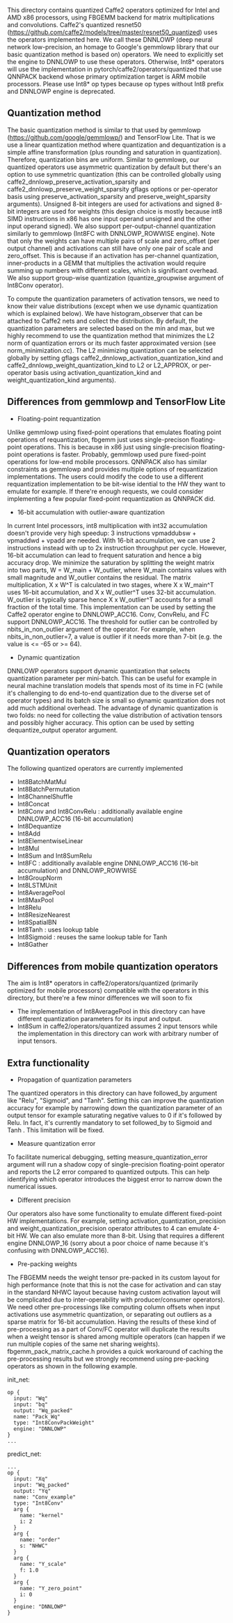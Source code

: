 This directory contains quantized Caffe2 operators optimized for Intel and AMD x86 processors, using FBGEMM backend for matrix multiplications and convolutions.
Caffe2's quantized resnet50 (https://github.com/caffe2/models/tree/master/resnet50_quantized) uses the operators implemented here.
We call these DNNLOWP (deep neural network low-precision, an homage to Google's gemmlowp library that our basic quantization method is based on) operators.
We need to explicitly set the engine to DNNLOWP to use these operators. Otherwise, Int8* operators will use the implementation in pytorch/caffe2/operators/quantized that use QNNPACK backend whose primary optimization target is ARM mobile processors.
Please use Int8* op types because op types without Int8 prefix and DNNLOWP engine is deprecated.

## Quantization method

The basic quantization method is similar to that used by gemmlowp (https://github.com/google/gemmlowp/) and TensorFlow Lite.
That is we use a linear quantization method where quantization and dequantization is a simple affine transformation (plus rounding and saturation in quantization). Therefore, quantization bins are uniform.
Similar to gemmlowp, our quantized operators use asymmetric quantization by default but there's an option to use symmetric quantization (this can be controlled globally using caffe2_dnnlowp_preserve_activation_sparsity and caffe2_dnnlowp_preserve_weight_sparsity gflags options or per-operator basis using preserve_activation_sparsity and preserve_weight_sparsity arguments).
Unsigned 8-bit integers are used for activations and signed 8-bit integers are used for weights (this design choice is mostly because int8 SIMD instructions in x86 has one input operand unsigned and the other input operand signed).
We also support per-output-channel quantization similarly to gemmlowp (Int8FC with DNNLOWP_ROWWISE engine). Note that only the weights can have multiple pairs of scale and zero_offset (per output channel) and activations can still have only one pair of scale and zero_offset. This is because if an activation has per-channel quantization, inner-products in a GEMM that multiplies the activation would require summing up numbers with different scales, which is significant overhead.
We also support group-wise quantization (quantize_groupwise argument of Int8Conv operator).

To compute the quantization parameters of activation tensors, we need to know their value distributions (except when we use dynamic quantization which is explained below). We have histogram_observer that can be attached to Caffe2 nets and collect the distribution. By default, the quantization parameters are selected based on the min and max, but we highly recommend to use the quantization method that minimizes the L2 norm of quantization errors or its much faster approximated version (see norm_minimization.cc). The L2 minimizing quantization can be selected globally by setting gflags caffe2_dnnlowp_activation_quantization_kind and caffe2_dnnlowp_weight_quantization_kind to L2 or L2_APPROX, or per-operator basis using activation_quantization_kind and weight_quantization_kind arguments).

## Differences from gemmlowp and TensorFlow Lite

- Floating-point requantization

Unlike gemmlowp using fixed-point operations that emulates floating point operations of requantization, fbgemm just uses single-precison floating-point operations. This is because in x86 just using single-precision floating-point operations is faster. Probably, gemmlowp used pure fixed-point operations for low-end mobile processors. QNNPACK also has similar constraints as gemmlowp and provides multiple options of requantization implementations.
The users could modify the code to use a different requantization implementation to be bit-wise idential to the HW they want to emulate for example. If there're enough requests, we could consider implementing a few popular fixed-point requantization as QNNPACK did.

- 16-bit accumulation with outlier-aware quantization

In current Intel processors, int8 multiplication with int32 accumulation doesn't provide very high speedup: 3 instructions vpmaddubsw + vpmaddwd + vpadd are needed. With 16-bit accumulation, we can use 2 instructions instead with up to 2x instruction throughput per cycle. However, 16-bit accumulation can lead to frequent saturation and hence a big accuracy drop. We minimize the saturation by splitting the weight matrix into two parts, W = W_main + W_outlier, where W_main contains values with small magnitude and W_outlier contains the residual. The matrix multiplication, X x W^T is calculated in two stages, where X x W_main^T uses 16-bit accumulation, and X x W_outlier^T uses 32-bit accumulation. W_outlier is typically sparse hence X x W_outlier^T accounts for a small fraction of the total time.
This implementation can be used by setting the Caffe2 operator engine to DNNLOWP_ACC16. Conv, ConvRelu, and FC support DNNLOWP_ACC16. The threshold for outlier can be controlled by nbits_in_non_outlier argument of the operator. For example, when nbits_in_non_outlier=7, a value is outlier if it needs more than 7-bit (e.g. the value is <= -65 or >= 64).

- Dynamic quantization

DNNLOWP operators support dynamic quantization that selects quantization parameter per mini-batch. This can be useful for example in neural machine translation models that spends most of its time in FC (while it's challenging to do end-to-end quantization due to the diverse set of operator types) and its batch size is small so dynamic quantization does not add much additional overhead. The advantage of dynamic quantization is two folds: no need for collecting the value distribution of activation tensors and possibly higher accuracy. This option can be used by setting dequantize_output operator argument.

## Quantization operators

The following quantized operators are currently implemented

- Int8BatchMatMul
- Int8BatchPermutation
- Int8ChannelShuffle
- Int8Concat
- Int8Conv and Int8ConvRelu : additionally available engine DNNLOWP_ACC16 (16-bit accumulation)
- Int8Dequantize
- Int8Add
- Int8ElementwiseLinear
- Int8Mul
- Int8Sum and Int8SumRelu
- Int8FC : additionally available engine DNNLOWP_ACC16 (16-bit accumulation) and DNNLOWP_ROWWISE
- Int8GroupNorm
- Int8LSTMUnit
- Int8AveragePool
- Int8MaxPool
- Int8Relu
- Int8ResizeNearest
- Int8SpatialBN
- Int8Tanh : uses lookup table
- Int8Sigmoid : reuses the same lookup table for Tanh
- Int8Gather

## Differences from mobile quantization operators

The aim is Int8\* operators in caffe2/operators/quantized (primarily optimized for mobile processors) compatible with the operators in this directory, but there're a few minor differences we will soon to fix

- The implementation of Int8AveragePool in this directory can have different quantization parameters for its input and output.
- Int8Sum in caffe2/operators/quantized assumes 2 input tensors while the implementation in this directory can work with arbitrary number of input tensors.

## Extra functionality

- Propagation of quantization parameters

The quantized operators in this directory can have followed_by argument like "Relu", "Sigmoid", and "Tanh".
Setting this can improve the quantization accuracy for example by narrowing down the quantization parameter of an output tensor for example saturating negative values to 0 if it's followed by Relu.
In fact, it's currently mandatory to set followed_by to Sigmoid and Tanh . This limitation will be fixed.

- Measure quantization error

To facilitate numerical debugging, setting measure_quantization_error argument will run a shadow copy of single-precision floating-point operator and reports the L2 error compared to quantized outputs. This can help identifying which operator introduces the biggest error to narrow down the numerical issues.

- Different precision

Our operators also have some functionality to emulate different fixed-point HW implementations. For example, setting activation_quantization_precision and weight_quantization_precision operator attributes to 4 can emulate 4-bit HW. We can also emulate more than 8-bit. Using that requires a different engine DNNLOWP_16 (sorry about a poor choice of name because it's confusing with DNNLOWP_ACC16).

- Pre-packing weights

The FBGEMM needs the weight tensor pre-packed in its custom layout for high performance (note that this is not the case for activation and can stay in the standard NHWC layout because having custom activation layout will be complicated due to inter-operability with producer/consumer operators). We need other pre-processings like computing column offsets when input activations use asymmetric quantization, or separating out outliers as a sparse matrix for 16-bit accumulation. Having the results of these kind of pre-processing as a part of Conv/FC operator will duplicate the results when a weight tensor is shared among multiple operators (can happen if we run multiple copies of the same net sharing weights). fbgemm_pack_matrix_cache.h provides a quick workaround of caching the pre-processing results but we strongly recommend using pre-packing operators as shown in the following example.

init_net:

```
op {
  input: "Wq"
  input: "bq"
  output: "Wq_packed"
  name: "Pack_Wq"
  type: "Int8ConvPackWeight"
  engine: "DNNLOWP"
}
...
```

predict_net:

```
...
op {
  input: "Xq"
  input: "Wq_packed"
  output: "Yq"
  name: "Conv_example"
  type: "Int8Conv"
  arg {
    name: "kernel"
    i: 2
  }
  arg {
    name: "order"
    s: "NHWC"
  }
  arg {
    name: "Y_scale"
    f: 1.0
  }
  arg {
    name: "Y_zero_point"
    i: 0
  }
  engine: "DNNLOWP"
}
```
